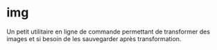 # img

Un petit utilitaire en ligne de commande permettant de transformer des images et si besoin de les sauvegarder après transformation.
